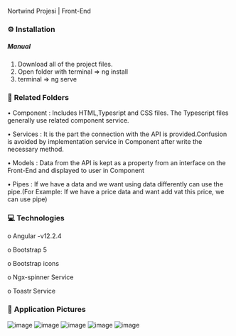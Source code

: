 Nortwind Projesi | Front-End

### :gear: **Installation** 

##### _Manual_

1. Download all of the project files.
2. Open folder with terminal => ng install 
3. terminal => ng serve 


### :open_file_folder: **Related Folders**

•	Component : Includes HTML,Typesript and CSS files. The Typescript files generally use related component service.

•	Services : It is the part the connection with the API is provided.Confusion is avoided by implementation service in Component after write the necessary method.

•	Models : Data from the API is kept as a property from an interface on the Front-End and displayed to user in Component

•	Pipes : If we have a data and we want using data differently can use the pipe.(For Example: If we have a price data and want add vat this price, we can use pipe)

### :computer: **Technologies** 

o	Angular -v12.2.4

o	Bootstrap 5

o	Bootstrap icons

o	Ngx-spinner Service

o	Toastr Service

### :floppy_disk: **Application Pictures**

![image](https://user-images.githubusercontent.com/109723263/194554125-91faeebb-1c34-4da6-b06f-740fe3d11ffb.png)
![image](https://user-images.githubusercontent.com/109723263/194554879-69a0f67f-81fc-4470-a844-2db8f70469e5.png)
![image](https://user-images.githubusercontent.com/109723263/194554894-1cad7311-241e-4281-a75b-d5e02c9477b9.png)
![image](https://user-images.githubusercontent.com/109723263/194554919-2a1663a9-0633-4307-89e9-7a449462d316.png)
![image](https://user-images.githubusercontent.com/109723263/194554954-d84fa322-e759-4872-a91b-a765af37f650.png)


